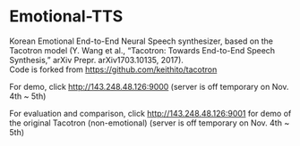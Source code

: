 # Emotional-TTS

Korean Emotional End-to-End Neural Speech synthesizer, based on the Tacotron model (Y. Wang et al., “Tacotron: Towards End-to-End Speech Synthesis,” arXiv Prepr. arXiv1703.10135, 2017).  
Code is forked from https://github.com/keithito/tacotron

For demo, click http://143.248.48.126:9000 (server is off temporary on Nov. 4th ~ 5th)




For evaluation and comparison, click http://143.248.48.126:9001 for demo of the original Tacotron (non-emotional)
(server is off temporary on Nov. 4th ~ 5th)
